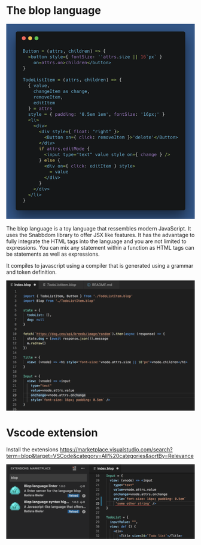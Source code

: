 # The blop language

 ![Code example](/img/blop.png)

The blop language is a toy language that ressembles modern JavaScript. It uses the Snabbdom library to offer JSX like features.
It has the advantage to fully integrate the HTML tags into the language and you are not limited to expressions. You can mix any statement within a function as HTML tags can be statements as well as expressions.

It compiles to javascript using a compiler that is generated using a grammar and token definition.

 ![Code example](/img/example.png)

 # Vscode extension

 Install the extensions https://marketplace.visualstudio.com/search?term=blop&target=VSCode&category=All%20categories&sortBy=Relevance

 ![Extensions](/img/extensions.png)
